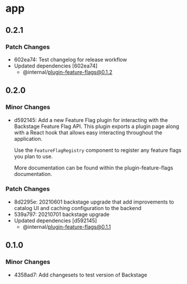 # app

## 0.2.1

### Patch Changes

- 602ea74: Test changelog for release workflow
- Updated dependencies [602ea74]
  - @internal/plugin-feature-flags@0.1.2

## 0.2.0

### Minor Changes

- d592145: Add a new Feature Flag plugin for interacting with the Backstage Feature Flag API. This plugin exports a plugin page along with a React hook that allows easy interacting throughout the application.

  Use the `FeatureFlagRegistry` component to register any feature flags you plan to use.

  More documentation can be found within the plugin-feature-flags documentation.

### Patch Changes

- 8d2295e: 20210601 backstage upgrade that add improvements to catalog UI and caching configuration to the backend
- 539a797: 20210701 backstage upgrade
- Updated dependencies [d592145]
  - @internal/plugin-feature-flags@0.1.1

## 0.1.0

### Minor Changes

- 4358ad7: Add changesets to test version of Backstage
